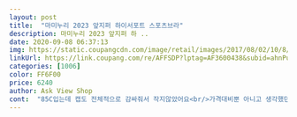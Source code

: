 ```yaml
---
layout: post 
title:  "마미누리 2023 앞지퍼 하이서포트 스포츠브라" 
description: 마미누리 2023 앞지퍼 하 ..
date: 2020-09-08 06:37:13 
img: https://static.coupangcdn.com/image/retail/images/2017/08/02/10/8/5e56e608-4795-46b1-9d43-be23cf57813b.jpg 
linkUrl: https://link.coupang.com/re/AFFSDP?lptag=AF3600438&subid=ahnPublicAsk&pageKey=29688132&itemId=113430924&vendorItemId=3223782954&traceid=V0-113-f68ecd33e05ea409 
categories: [1006] 
color: FF6F00 
price: 6240 
author: Ask View Shop 
cont:  "85C입는데 캡도 전체적으로 감싸줘서 작지않았어요<br/>가격대비뿐 아니고 생각했던것보다<br/>가성비 짱짱 만족합니다<br/>가슴을 업시켜주는 느낌이 있어요 ㅎㅎ<br/>가을 겨울 봄엔 운동아니고 평상시에 착용해도<br/>가을 겨울에 딱좋은 두께감이네요 ㅠ<br/>고민고민하다 피곤해서 그냥 질렀는데<br/>그냥 M사이즈 샀더니 딱 좋았어요<br/>그래서 더 앞지퍼형이 편하신가 봐요.<br/><br/>근데 여름엔 뭘해도 더우니까요<br/>냄새 난다는분도 있고 탈색이 된다... <br/><br/>늘어나기 마련이라 오래 입긴 어려워요.<br/><br/>답답하지 않고 편해요<br/>등판은 엑스자형이라 어깨끈이 흘러내리거나 하지 않구요.<br/><br/>땀이나 물에 젖으면 더 입고 벗기가 어려워요.<br/><br/>밀착되는 스타일입니다.<br/><br/>바느질 상태는 100점은 아니고 780점 정도?<br/>바로 세탁해서 널었네요<br/>분들은 앞지퍼가 간혹 주르륵 열리는 경우도 있더라구요;; ㅎㅎ<br/>상관은 없을듯<br/>상품평보고 살까말까 고민했어요<br/>색상은 엄마 좋아하시는 색으로<br/>석유냄새가 좀 심해서<br/>선호하시더라구요.<br/><br/>소재는 좀 두꺼워서<br/>스포츠 브라가 필요하시다는 엄마를 위해 주문했어요.<br/><br/>스포츠브라는 아무래도 밴드형이다보니 입다보면 언젠가는<br/>스포츠브라는 위로 입고 벗고 하시기가 힘들지요.<br/><br/>신축성은 꽉 쬐는 스타일이라기 보다는 몸에 적당히 착<br/>안정감있고 좋을것같단 생각을 했어요<br/>어느 정도 부담없이 입기는 가성비 괜찮은것 같아요.<br/><br/>여름엔 더울듯하네요<br/>여름인데 소재가 두껍다는것 !!!<br/>오자마자 세탁했는데 탈색도 없었어요<br/>운동할때 필요해서 샀는데<br/>일 많이 하셔서 손목팔목 아프신 엄마.<br/>.<br/> 통으로 된<br/>입어보니 괜찮아서 흰색이랑 챠콜중 하나를 더 살까합니다<br/>잘 잡아주고 좋네요<br/>저도 앞지퍼를 입어봤는데 참고로 가슴사이즈가 좀 되시는<br/>전에도 앞지퍼형을 입어보셨어서 이번에도 앞지퍼를<br/>제품은 좋아요 <br/>조금 압박해주는 감이 없진않지만 런닝할때 입을꺼라서<br/>쨍하고 밝은 형광핑크예요.<br/><br/>참고하셔요<br/>캡이 작다 찌그러져있다... <br/>.<br/>등등<br/>평소 상체뚱뚱으로 ㅠㅠ 66을 입는데<br/>한가지 흠은 ... <br/>.<br/>.<br/><br/>헐렁한것보단 훨씬 좋았어요<br/>훨씬 상품이 좋아서 놀랬어요<br/>" 
---
```


